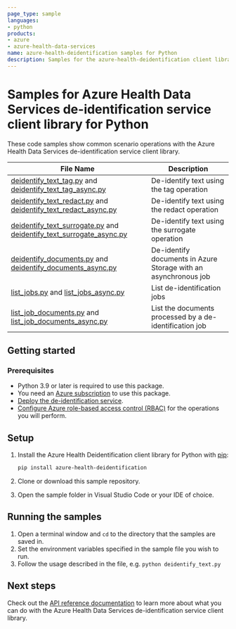 ```yaml
---
page_type: sample
languages:
- python
products:
- azure
- azure-health-data-services
name: azure-health-deidentification samples for Python
description: Samples for the azure-health-deidentification client library
---
```


# Samples for Azure Health Data Services de-identification service client library for Python
These code samples show common scenario operations with the Azure Health Data Services de-identification service client library.

| File Name | Description |
| --- | --- |
| [deidentify_text_tag.py][deidentify_text_tag] and [deidentify_text_tag_async.py][deidentify_text_tag_async] | De-identify text using the tag operation |
| [deidentify_text_redact.py][deidentify_text_redact] and [deidentify_text_redact_async.py][deidentify_text_redact_async] | De-identify text using the redact operation |
| [deidentify_text_surrogate.py][deidentify_text_surrogate] and [deidentify_text_surrogate_async.py][deidentify_text_surrogate_async] | De-identify text using the surrogate operation |
| [deidentify_documents.py][deidentify_documents] and [deidentify_documents_async.py][deidentify_documents_async] | De-identify documents in Azure Storage with an asynchronous job |
| [list_jobs.py][list_jobs] and [list_jobs_async.py][list_jobs_async] | List de-identification jobs |
| [list_job_documents.py][list_job_documents] and [list_job_documents_async.py][list_job_documents_async] | List the documents processed by a de-identification job |

## Getting started

### Prerequisites
- Python 3.9 or later is required to use this package.
- You need an [Azure subscription][azure_sub] to use this package.
- [Deploy the de-identification service][deid_quickstart].
- [Configure Azure role-based access control (RBAC)][deid_rbac] for the operations you will perform.

## Setup
1. Install the Azure Health Deidentification client library for Python with [pip](https://pypi.org/project/pip/):
   
   ```bash
   pip install azure-health-deidentification
   ```
1. Clone or download this sample repository.
1. Open the sample folder in Visual Studio Code or your IDE of choice.

## Running the samples

1. Open a terminal window and `cd` to the directory that the samples are saved in.
2. Set the environment variables specified in the sample file you wish to run.
3. Follow the usage described in the file, e.g. `python deidentify_text.py`

## Next steps

Check out the [API reference documentation][api_explorer] to learn more about
what you can do with the Azure Health Data Services de-identification service client library.

<!-- LINKS -->
[api_explorer]: https://learn.microsoft.com/python/api/overview/azure/health-deidentification
[azure_sub]: https://azure.microsoft.com/free/
[deid_quickstart]: https://learn.microsoft.com/azure/healthcare-apis/deidentification/quickstart
[deid_rbac]: https://learn.microsoft.com/azure/healthcare-apis/deidentification/manage-access-rbac

[deidentify_text_tag]: https://github.com/Azure/azure-sdk-for-python/tree/main/sdk/healthdataaiservices/azure-health-deidentification/samples/deidentify_text_tag.py
[deidentify_text_redact]: https://github.com/Azure/azure-sdk-for-python/tree/main/sdk/healthdataaiservices/azure-health-deidentification/samples/deidentify_text_redact.py
[deidentify_text_surrogate]: https://github.com/Azure/azure-sdk-for-python/tree/main/sdk/healthdataaiservices/azure-health-deidentification/samples/deidentify_text_surrogate.py
[deidentify_documents]: https://github.com/Azure/azure-sdk-for-python/tree/main/sdk/healthdataaiservices/azure-health-deidentification/samples/deidentify_documents.py
[list_jobs]: https://github.com/Azure/azure-sdk-for-python/tree/main/sdk/healthdataaiservices/azure-health-deidentification/samples/list_jobs.py
[list_job_documents]: https://github.com/Azure/azure-sdk-for-python/tree/main/sdk/healthdataaiservices/azure-health-deidentification/samples/list_job_documents.py
[deidentify_text_tag_async]: https://github.com/Azure/azure-sdk-for-python/tree/main/sdk/healthdataaiservices/azure-health-deidentification/samples/async_samples/deidentify_text_tag_async.py
[deidentify_text_redact_async]: https://github.com/Azure/azure-sdk-for-python/tree/main/sdk/healthdataaiservices/azure-health-deidentification/samples/async_samples/deidentify_text_redact_async.py
[deidentify_text_surrogate_async]: https://github.com/Azure/azure-sdk-for-python/tree/main/sdk/healthdataaiservices/azure-health-deidentification/samples/async_samples/deidentify_text_surrogate_async.py
[deidentify_documents_async]: https://github.com/Azure/azure-sdk-for-python/tree/main/sdk/healthdataaiservices/azure-health-deidentification/samples/async_samples/deidentify_documents_async.py
[list_jobs_async]: https://github.com/Azure/azure-sdk-for-python/tree/main/sdk/healthdataaiservices/azure-health-deidentification/samples/async_samples/list_jobs_async.py
[list_job_documents_async]: https://github.com/Azure/azure-sdk-for-python/tree/main/sdk/healthdataaiservices/azure-health-deidentification/samples/async_samples/list_job_documents_async.py